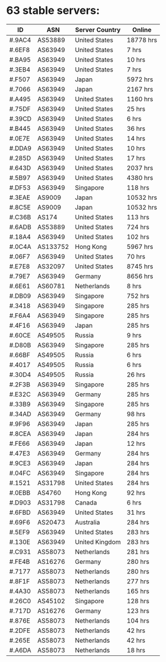 # 63 stable servers:

| ID | ASN | Server Country | Online |
| ------ | ------ | ------ | ------ |
| #.9AC4 | AS53889 | United States | 18778 hrs |
| #.6EF8 | AS63949 | United States | 7 hrs |
| #.BA95 | AS63949 | United States | 10 hrs |
| #.3EB4 | AS63949 | United States | 7 hrs |
| #.F507 | AS63949 | Japan | 5972 hrs |
| #.7066 | AS63949 | Japan | 2167 hrs |
| #.A495 | AS63949 | United States | 1160 hrs |
| #.75DF | AS63949 | United States | 25 hrs |
| #.39CD | AS63949 | United States | 6 hrs |
| #.B445 | AS63949 | United States | 36 hrs |
| #.0E7E | AS63949 | United States | 14 hrs |
| #.DDA9 | AS63949 | United States | 10 hrs |
| #.285D | AS63949 | United States | 17 hrs |
| #.643D | AS63949 | United States | 2037 hrs |
| #.5B97 | AS63949 | United States | 4380 hrs |
| #.DF53 | AS63949 | Singapore | 118 hrs |
| #.3EAE | AS9009 | Japan | 10532 hrs |
| #.8C5E | AS9009 | Japan | 10532 hrs |
| #.C36B | AS174 | United States | 113 hrs |
| #.6ADB | AS53889 | United States | 724 hrs |
| #.18A4 | AS63949 | United States | 102 hrs |
| #.0C4A | AS133752 | Hong Kong | 5967 hrs |
| #.06F7 | AS63949 | United States | 70 hrs |
| #.E7E8 | AS32097 | United States | 8745 hrs |
| #.79E7 | AS63949 | Germany | 8656 hrs |
| #.6E61 | AS60781 | Netherlands | 8 hrs |
| #.DB09 | AS63949 | Singapore | 752 hrs |
| #.3418 | AS63949 | Singapore | 285 hrs |
| #.F6A4 | AS63949 | Singapore | 285 hrs |
| #.4F16 | AS63949 | Japan | 285 hrs |
| #.60CE | AS49505 | Russia | 9 hrs |
| #.D80B | AS63949 | Singapore | 285 hrs |
| #.66BF | AS49505 | Russia | 6 hrs |
| #.4017 | AS49505 | Russia | 6 hrs |
| #.30D4 | AS49505 | Russia | 26 hrs |
| #.2F3B | AS63949 | Singapore | 285 hrs |
| #.E32C | AS63949 | Germany | 285 hrs |
| #.33B9 | AS63949 | Singapore | 285 hrs |
| #.34AD | AS63949 | Germany | 98 hrs |
| #.9F96 | AS63949 | Japan | 285 hrs |
| #.8CEA | AS63949 | Japan | 284 hrs |
| #.FE66 | AS63949 | Japan | 12 hrs |
| #.47E3 | AS63949 | Germany | 284 hrs |
| #.9CE3 | AS63949 | Japan | 284 hrs |
| #.04FC | AS63949 | Singapore | 284 hrs |
| #.1521 | AS31798 | United States | 284 hrs |
| #.0EBB | AS4760 | Hong Kong | 92 hrs |
| #.D903 | AS31798 | Canada | 6 hrs |
| #.6FBD | AS63949 | United States | 31 hrs |
| #.69F6 | AS20473 | Australia | 284 hrs |
| #.5EF9 | AS63949 | United States | 283 hrs |
| #.130E | AS63949 | United Kingdom | 283 hrs |
| #.C931 | AS58073 | Netherlands | 281 hrs |
| #.FE4B | AS16276 | Germany | 280 hrs |
| #.7177 | AS58073 | Netherlands | 280 hrs |
| #.8F1F | AS58073 | Netherlands | 277 hrs |
| #.4A30 | AS58073 | Netherlands | 165 hrs |
| #.26C0 | AS45102 | Singapore | 128 hrs |
| #.717D | AS16276 | Germany | 123 hrs |
| #.876E | AS58073 | Netherlands | 104 hrs |
| #.2DFE | AS58073 | Netherlands | 42 hrs |
| #.265E | AS58073 | Netherlands | 42 hrs |
| #.A6DA | AS58073 | Netherlands | 18 hrs |

